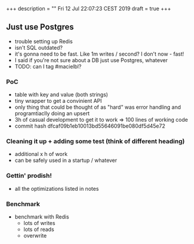 +++
description = ""
Fri 12 Jul 22:07:23 CEST 2019
draft = true
+++

## Just use Postgres

- trouble setting up Redis
- isn't SQL outdated?
- it's gonna need to be fast. Like 1m writes / second? I don't now - fast!
- I said if you're not sure about a DB just use Postgres, whatever
- TODO: can I tag #macielbl?

### PoC
- table with key and value (both strings)
- tiny wrapper to get a convinient API
- only thing that could be thought of as "hard" was error handling and programtiaclly doing an upsert
- 3h of casual development to get it to work => 100 lines of working code
- commit hash dfcaf09b1eb10013bd55646091be080df5d45e72

### Cleaning it up + adding some test (think of different heading)
- additional x h of work
- can be safely used in a startup / whatever

### Gettin' prodish!
- all the optimizations listed in notes

### Benchmark
- benchmark with Redis
    - lots of writes
    - lots of reads
    - overwrite
